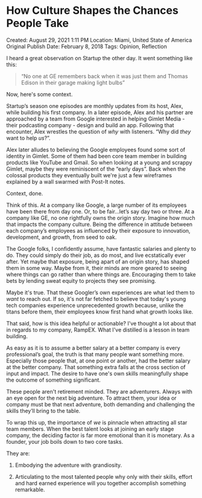 # How Culture Shapes the Chances People Take

Created: August 29, 2021 1:11 PM
Location: Miami, United State of America
Original Publish Date: February 8, 2018
Tags: Opinion, Reflection

I heard a great observation on Startup the other day. It went something like this:

> “No one at GE remembers back when it was just them and Thomas Edison in their garage making light bulbs”
> 

Now, here's some context.

Startup’s season one episodes are monthly updates from its host, Alex, while building his first company. In a later episode, Alex and his partner are approached by a team from Google interested in helping Gimlet Media - their podcasting company - design and build an app. Following that encounter, Alex wrestles the question of *why* with listeners. “Why did *they* want to help *us*?”.

Alex later alludes to believing the Google employees found some sort of identity in Gimlet. Some of them had been core team member in building products like YouTube and Gmail. So when looking at a young and scrappy Gimlet, maybe they were reminiscent of the “early days”. Back when the colossal products they eventually built we're just a few wireframes explained by a wall swarmed with Post-It notes.

Context, done.

Think of this. At a company like Google, a large number of its employees have been there from day one. Or, to be fair…let’s say day two or three. At a company like GE, no one rightfully owns the origin story. Imagine how much that impacts the company culture. Being the difference in attitude between each company’s employees as influenced by their exposure to innovation, development, and growth, from seed to oak.

The Google folks, I confidently assume, have fantastic salaries and plenty to do. They could simply do their job, as do most, and live ecstatically ever after. Yet maybe that exposure, being apart of an origin story, has shaped them in some way. Maybe from it, their minds are more geared to seeing where things can go rather than where things are. Encouraging them to take bets by lending sweat equity to projects they see promising.

Maybe it's true. That these Googler’s own experiences are what led them to *want* to reach out. If so, it's not far fetched to believe that today's young tech companies experience unprecedented growth because, unlike the titans before them, their employees know first hand what growth looks like.

That said, how is this idea helpful or actionable? I've thought a lot about that in regards to my company, RampEX. What I've distilled is a lesson in team building.

As easy as it is to assume a better salary at a better company is every professional’s goal, the truth is that many people want something more. Especially those people that, at one point or another, had the better salary at the better company. That something extra falls at the cross section of input and impact. The desire to have one's own skills meaningfully shape the outcome of something significant.

These people aren't retirement minded. They are adventurers. Always with an eye open for the next big adventure. To attract them, your idea or company must be that next adventure, both demanding and challenging the skills they’ll bring to the table.

To wrap this up, the importance of *we* is pinnacle when attracting all star team members. When the best talent looks at joining an early stage company, the deciding factor is far more emotional than it is monetary. As a founder, your job boils down to two core tasks. 

They are: 

1) Embodying the adventure with grandiosity.

2) Articulating to the most talented people why only with their skills, effort and hard earned experience will you together accomplish something remarkable.